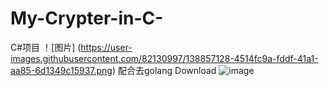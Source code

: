 # My-Crypter-in-C-
C#项目
！[图片] (https://user-images.githubusercontent.com/82130997/138857128-4514fc9a-fddf-41a1-aa85-6d1349c15937.png)
配合去golang Download
![image](https://user-images.githubusercontent.com/82130997/140614671-9dcb5b45-2efc-4d49-a3c6-f8c677f88fd8.png)

